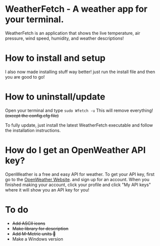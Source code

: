 # WeatherFetch - A weather app for your terminal.
WeatherFetch is an application that shows the live temperature, air pressure, wind speed, humidity, and weather descriptions!

# How to install and setup

I also now made installing stuff way better! just run the install file and then you are good to go!

# How to uninstall/update

Open your terminal and type `sudo Wfetch -u` This will remove everything! ~~(except the config.cfg file)~~

To fully update, just install the latest WeatherFetch executable and follow the installation instructions.

# How do I get an OpenWeather API key?

OpenWeather is a free and easy API for weather. To get your API key,
first go to the [OpenWeather Website](https://openweathermap.org/). and sign up for an account.
When you finished making your account, click your profile and click "My API keys" where it will show you
an API key for you!

# To do
+ ~~Add ASCII icons~~
+ ~~Make library for description~~
+ ~~Add M-Metric units 🤢~~
+ Make a Windows version

